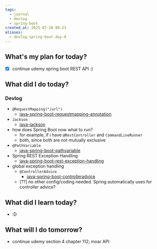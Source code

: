 ```yaml
---
tags:
  - journal
  - devlog
  - spring-boot
created_at: 2025-07-28 08:23
aliases:
  - devlog-spring-boot-day-8
---
```

## What's my plan for today?
- [x] continue udemy spring boot REST API :)

## What did I do today?

### Devlog
- `@RequestMapping("/url")`
	- [java-spring-boot-requestmapping-annotation](../dev/java/spring/java-spring-boot-requestmapping-annotation.md)
- `Jackson`
	- [java-jackson](../dev/java/java-jackson.md)
- how does Spring Boot now what to run?
	- for example, if i have `@RestController` and `CommandLineRunner`
	- both, since both are not mutually exclusive
- `@PathVariable`
	- [java-spring-boot-pathvariable](../dev/java/spring/java-spring-boot-pathvariable.md)
- Spring REST Exception Handling
	- [java-spring-boot-rest-exception-handling](../dev/java/spring/java-spring-boot-rest-exception-handling.md)
- global exception handling
	- `@ControllerAdvice`
		- [java-spring-boot-controlleradvice](../dev/java/spring/java-spring-boot-controlleradvice.md)
	- [??] no other config/coding needed. Spring automatically uses for controller advice?
	

## What did I learn today?
- :D

## What will I do tomorrow?
- continue udemy section 4 chapter 112; moar API
